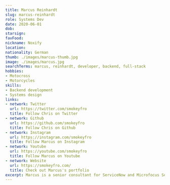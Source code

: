 ```yaml
---
title: Marcus Reinhardt
slug: marcus-reinhardt
role: Systems Dev
date: 2020-06-01
dob:  
starsign: 
favFood: 
nickname: Noxify
location:
nationality: German
thumb: ./images/marcus-thumb.jpg
image: ./images/marcus.jpg
searchTerms: marcus, reinhardt, developer, backend, full-stack
hobbies: 
- Motocross
- Motorcycles
skills: 
- Backend development
- Systems design
links:
- network: Twitter
  url: https://twitter.com/smokeyfro
  title: Follow Chris on Twitter
- network: Github
  url: https://github.com/smokeyfro
  title: Follow Chris on Github
- network: Instagram
  url: https://instagram.com/smokeyfro
  title: Follow Marcus on Instagram
- network: Youtube
  url: https://youtube.com/smokeyfro
  title: Follow Marcus on Youtube
- network: Website
  url: https://smokeyfro.com/
  title: Check out Marcus's portfolio
excerpt: Marcus is a senior consultant for ServiceNow and Microfocus ServiceManager. He has more than 10 years experience in customizing enterprise tools. In his free time he creates plugins and starters for Gridsome and helps out the community. He also loves to ride his motorcycle at the race-track.
---
```


